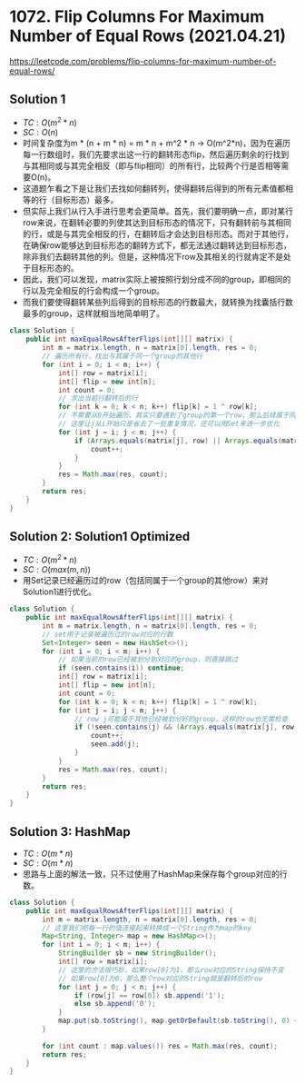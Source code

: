 # 1072. Flip Columns For Maximum Number of Equal Rows (2021.04.21)

https://leetcode.com/problems/flip-columns-for-maximum-number-of-equal-rows/

## Solution 1

- $TC:O(m^2*n)$
- $SC:O(n)$
- 时间复杂度为m * (n + m * n) = m * n + m^2 * n -> O(m^2*n)，因为在遍历每一行数组时，我们先要求出这一行的翻转形态flip，然后遍历剩余的行找到与其相同或与其完全相反（即与flip相同）的所有行，比较两个行是否相等需要O(n)。
- 这道题乍看之下是让我们去找如何翻转列，使得翻转后得到的所有元素值都相等的行（目标形态）最多。
- 但实际上我们从行入手进行思考会更简单。首先，我们要明确一点，即对某行row来说，在翻转必要的列使其达到目标形态的情况下，只有翻转前与其相同的行，或是与其完全相反的行，在翻转后才会达到目标形态。而对于其他行，在确保row能够达到目标形态的翻转方式下，都无法通过翻转达到目标形态，除非我们去翻转其他的列。但是，这种情况下row及其相关的行就肯定不是处于目标形态的。
- 因此，我们可以发现，matrix实际上被按照行划分成不同的group，即相同的行以及完全相反的行会构成一个group。
- 而我们要使得翻转某些列后得到的目标形态的行数最大，就转换为找囊括行数最多的group，这样就相当地简单明了。

```java
class Solution {
    public int maxEqualRowsAfterFlips(int[][] matrix) {
        int m = matrix.length, n = matrix[0].length, res = 0;
        // 遍历所有行，找出与其属于同一个group的其他行
        for (int i = 0; i < m; i++) {
            int[] row = matrix[i];
            int[] flip = new int[n];
            int count = 0;
            // 求出当前行翻转后的行
            for (int k = 0; k < n; k++) flip[k] = 1 ^ row[k];
            // 不需要从0开始遍历，其实只要遇到了group的第一个row，那么后续属于同一个group的行都不需要再进行搜索
            // 这里让j从i开始只是省去了一些重复情况，还可以用Set来进一步优化
            for (int j = i; j < m; j++) {
                if (Arrays.equals(matrix[j], row) || Arrays.equals(matrix[j], flip)) {
                    count++;
                }
            }
            res = Math.max(res, count);
        }
        return res;
    }
}
```

## Solution 2: Solution1 Optimized

- $TC:O(m^2*n)$
- $SC:O(max(m,n))$
- 用Set记录已经遍历过的row（包括同属于一个group的其他row）来对Solution1进行优化。

```java
class Solution {
    public int maxEqualRowsAfterFlips(int[][] matrix) {
        int m = matrix.length, n = matrix[0].length, res = 0;
        // set用于记录被遍历过的row对应的行数
        Set<Integer> seen = new HashSet<>();
        for (int i = 0; i < m; i++) {
            // 如果当前的row已经被划分到对应的group，则直接跳过
            if (seen.contains(i)) continue;
            int[] row = matrix[i];
            int[] flip = new int[n];
            int count = 0;
            for (int k = 0; k < n; k++) flip[k] = 1 ^ row[k];
            for (int j = i; j < m; j++) {
                // row j可能属于其他已经被划分好的group，这样的row也无需检查
                if (!seen.contains(j) && (Arrays.equals(matrix[j], row) || Arrays.equals(matrix[j], flip))) {
                    count++;
                    seen.add(j);
                }
            }
            res = Math.max(res, count);
        }
        return res;
    }
}
```

## Solution 3: HashMap

- $TC:O(m*n)$
- $SC:O(m*n)$
- 思路与上面的解法一致，只不过使用了HashMap来保存每个group对应的行数。

```java
class Solution {
    public int maxEqualRowsAfterFlips(int[][] matrix) {
        int m = matrix.length, n = matrix[0].length, res = 0;
        // 这里我们把每一行的值连接起来转换成一个String作为map的key
        Map<String, Integer> map = new HashMap<>();
        for (int i = 0; i < m; i++) {
            StringBuilder sb = new StringBuilder();
            int[] row = matrix[i];
            // 这里的方法很巧妙，如果row[0]为1，那么row对应的String保持不变
            // 如果row[0]为0，那么整个row对应的String就是翻转后的row
            for (int j = 0; j < n; j++) {
                if (row[j] == row[0]) sb.append('1');
                else sb.append('0');
            }
            map.put(sb.toString(), map.getOrDefault(sb.toString(), 0) + 1);
        }
        
        for (int count : map.values()) res = Math.max(res, count);
        return res;
    }
}
```